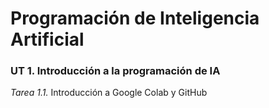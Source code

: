 # Programación de Inteligencia Artificial

### UT 1. Introducción a la programación de IA
_Tarea 1.1._ Introducción a Google Colab y GitHub
